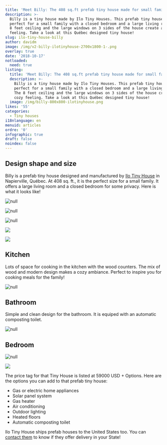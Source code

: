 ```yaml
---
title: 'Meet Billy: The 408 sq.ft prefab tiny house made for small families'
description: >-
  Billy is a tiny house made by Ilo Tiny Houses. This prefab tiny house is
  perfect for a small family with a closed bedroom and a large living room. The
  8 feet ceiling and the large windows on 3 sides of the house create a cozy
  feeling. Take a look at this Québec designed tiny house! 
slug: ilo-tiny-house-billy
author: davidm
image: /img/v2-billy-ilotinyhouse-2700x1800-1-.png
overlay: true
date: '2018-10-17'
notloaded:
  need: true
listing:
  title: 'Meet Billy: The 408 sq.ft prefab tiny house made for small families'
  description: >-
    Billy is a tiny house made by Ilo Tiny Houses. This prefab tiny house is
    perfect for a small family with a closed bedroom and a large living room.
    The 8 feet ceiling and the large windows on 3 sides of the house create a
    cozy feeling. Take a look at this Québec designed tiny house! 
  image: /img/billy-800x800-ilotinyhouse.png
likes: '55'
categories:
  - Tiny houses
i18nlanguage: en
menuid: articles
ordre: '0'
infographic: true
draft: false
noindex: false
---
```

## Design shape and size

Billy is a prefab tiny house designed and manufactured by [Ilo Tiny House](https://www.ilotinyhouse.com/) in Napierville, Québec. At 408 sq. ft., it is the perfect size for a small family. It offers a large living room and a closed bedroom for some privacy. Here is what it looks like! 

![null](/img/billy-outside.jpg)

![null](/img/kitchen-2.jpg)

![null](/img/living-room-1.jpg)

![](/img/chairs-2.jpg)

![](/img/interior-1.jpg)

## Kitchen

Lots of space for cooking in the kitchen with the wood counters. The mix of wood and modern design makes a cozy ambiance. Perfect to inspire you for cooking meals for the family! 

![null](/img/kitchen1.jpg)

## Bathroom

Simple and clean design for the bathroom. It is equiped with an automatic composting toilet.

![null](/img/bathroom-1.jpg)

## Bedroom

![null](/img/bedroom-1.jpg)

![](/img/billy-v-website.jpg)

The price tag for that Tiny  House is listed at 59000 USD  + Options. Here are the options you can add to that prefab tiny house:

* Gas or electric home appliances
* Solar panel system
* Gas heater
* Air conditioning
* Outdoor lighting
* Heated floors
* Automatic composting toilet

Ilo Tiny House ships prefab houses to the United States too. You can [contact them](https://www.ilotinyhouse.com/contact/) to know if they offer delivery in your State!
